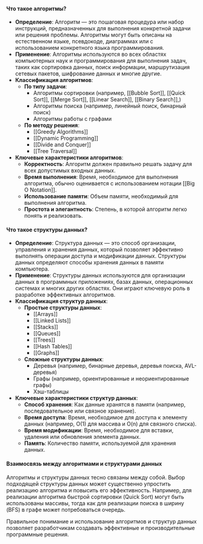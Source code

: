 #### Что такое алгоритмы?

- **Определение**: Алгоритм — это пошаговая процедура или набор инструкций, предназначенных для выполнения конкретной задачи или решения проблемы. Алгоритмы могут быть описаны на естественном языке, псевдокоде, диаграммах или с использованием конкретного языка программирования.
- **Применение**: Алгоритмы используются во всех областях компьютерных наук и программирования для выполнения задач, таких как сортировка данных, поиск информации, маршрутизация сетевых пакетов, шифрование данных и многие другие.
- **Классификация алгоритмов**:
    - **По типу задачи**:
        - Алгоритмы сортировки (например, [[Bubble Sort]], [[Quick Sort]], [[Merge Sort]], [[Linear Search]], [[Binary Search]],)
        - Алгоритмы поиска (например, линейный поиск, бинарный поиск)
        - Алгоритмы работы с графами
    - **По методу решения**:
        - [[Greedy Algorithms]]
        - [[Dynamic Programming]]
        - [[Divide and Conquer]]
        - [[Tree Traversal]]
- **Ключевые характеристики алгоритмов**:
    - **Корректность**: Алгоритм должен правильно решать задачу для всех допустимых входных данных.
    - **Время выполнения**: Время, необходимое для выполнения алгоритма, обычно оценивается с использованием нотации [[Big O Notation]].
    - **Использование памяти**: Объем памяти, необходимый для выполнения алгоритма.
    - **Простота и элегантность**: Степень, в которой алгоритм легко понять и реализовать.
#### Что такое структуры данных?

- **Определение**: Структура данных — это способ организации, управления и хранения данных, который позволяет эффективно выполнять операции доступа и модификации данных. Структуры данных определяют способы хранения данных в памяти компьютера.
- **Применение**: Структуры данных используются для организации данных в программных приложениях, базах данных, операционных системах и многих других областях. Они играют ключевую роль в разработке эффективных алгоритмов.
- **Классификация структур данных**:
    - **Простые структуры данных**:
        - [[Arrays]]
        - [[Linked Lists]]
        - [[Stacks]]
        - [[Queues]]
        - [[Trees]]
        - [[Hash Tables]]
        - [[Graphs]]
    - **Сложные структуры данных**:
        - Деревья (например, бинарные деревья, деревья поиска, AVL-деревья)
        - Графы (например, ориентированные и неориентированные графы)
        - Хэш-таблицы
- **Ключевые характеристики структур данных**:
    - **Способ хранения**: Как данные хранятся в памяти (например, последовательное или связное хранение).
    - **Время доступа**: Время, необходимое для доступа к элементу данных (например, O(1) для массива и O(n) для связного списка).
    - **Время модификации**: Время, необходимое для вставки, удаления или обновления элемента данных.
    - **Память**: Количество памяти, используемой для хранения данных.

#### Взаимосвязь между алгоритмами и структурами данных

Алгоритмы и структуры данных тесно связаны между собой. Выбор подходящей структуры данных может существенно упростить реализацию алгоритма и повысить его эффективность. Например, для реализации алгоритма быстрой сортировки (Quick Sort) могут быть использованы массивы, тогда как для реализации поиска в ширину (BFS) в графе может потребоваться очередь.

Правильное понимание и использование алгоритмов и структур данных позволяет разработчикам создавать эффективные и производительные программные решения.